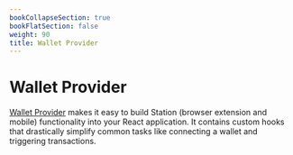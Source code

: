 ```yaml
---
bookCollapseSection: true
bookFlatSection: false
weight: 90
title: Wallet Provider
---
```


# Wallet Provider

[Wallet Provider](https://github.com/c2xdev/wallet-provider) makes it easy to build Station (browser extension and mobile) functionality into your React application. It contains custom hooks that drastically simplify common tasks like connecting a wallet and triggering transactions.

